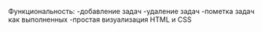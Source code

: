 Функциональность:
-добавление задач
-удаление задач
-пометка задач как выполненных
-простая визуализация HTML и CSS
